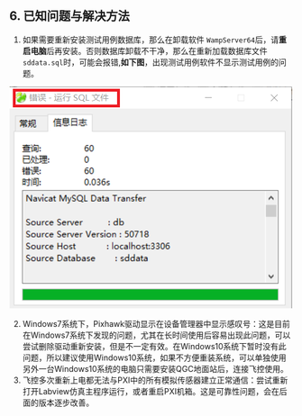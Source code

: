 ## 6. 已知问题与解决方法

1. 如果需要重新安装测试用例数据库，那么在卸载软件 `WampServer64`后，请**重启电脑**后再安装。否则数据库卸载不干净，那么在重新加载数据库文件 `sddata.sql`时，可能会报错,**如下图**，出现测试用例软件不显示测试用例的问题。

![TestCase数据库_26](assets/TestCase数据库_26.png)

2. Windows7系统下，Pixhawk驱动显示在设备管理器中显示感叹号：这是目前在Windows7系统下发现的问题，尤其在长时间使用后容易出现此问题，可以尝试删除驱动重新安装，但是不一定有效。在Windows10系统下暂时没有此问题，所以建议使用Windows10系统，如果不方便重装系统，可以单独使用另外一台Windows10系统的电脑只需要安装QGC地面站后，连接飞控使用。
3. 飞控多次重新上电都无法与PXI中的所有模拟传感器建立正常通信：尝试重新打开Labview仿真主程序运行，或者重启PXI机箱。这是可靠性问题，会在后面的版本逐步改善。
